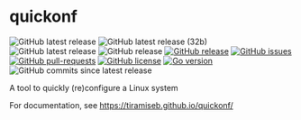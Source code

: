 # quickonf

![GitHub latest release](https://img.shields.io/github/downloads/tiramiseb/quickonf/latest/quickonf)
![GitHub latest release (32b)](https://img.shields.io/github/downloads/tiramiseb/quickonf/latest/quickonf-32)
![GitHub latest release](https://img.shields.io/github/downloads/tiramiseb/quickonf/latest/total)
![GitHub release](https://img.shields.io/github/v/release/tiramiseb/quickonf)
[![GitHub release](https://img.shields.io/github/release/tiramiseb/quickonf.svg)](https://GitHub.com/tiramiseb/quickonf/releases/)
[![GitHub issues](https://img.shields.io/github/issues/tiramiseb/quickonf.svg)](https://GitHub.com/tiramiseb/quickonf/issues/)
[![GitHub pull-requests](https://img.shields.io/github/issues-pr/tiramiseb/quickonf.svg)](https://GitHub.com/tiramiseb/quickonf/pull/)
[![GitHub license](https://img.shields.io/github/license/tiramiseb/quickonf.svg)](https://github.com/tiramiseb/quickonf/blob/master/LICENSE)
[![Go version](https://img.shields.io/github/go-mod/go-version/tiramiseb/quickonf.svg)](https://github.com/tiramiseb/quickonf)
![GitHub commits since latest release](https://img.shields.io/github/commits-since/tiramiseb/quickonf/latest)

A tool to quickly (re)configure a Linux system

For documentation, see <https://tiramiseb.github.io/quickonf/>
